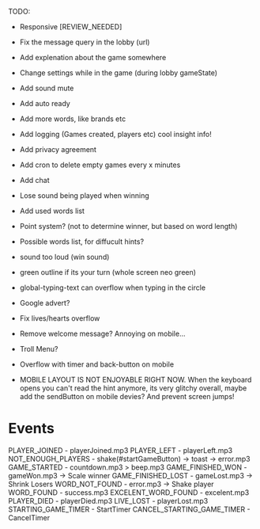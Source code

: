 TODO:

- Responsive [REVIEW_NEEDED]

- Fix the message query in the lobby (url)
- Add explenation about the game somewhere
- Change settings while in the game (during lobby gameState)
- Add sound mute
- Add auto ready
- Add more words, like brands etc
- Add logging (Games created, players etc) cool insight info!
- Add privacy agreement
- Add cron to delete empty games every x minutes
- Add chat
- Lose sound being played when winning
- Add used words list
- Point system? (not to determine winner, but based on word length)
- Possible words list, for diffucult hints?
- sound too loud (win sound)
- green outline if its your turn (whole screen neo green)
- global-typing-text can overflow when typing in the circle
- Google advert?
- Fix lives/hearts overflow
- Remove welcome message? Annoying on mobile...
- Troll Menu?
- Overflow with timer and back-button on mobile

- MOBILE LAYOUT IS NOT ENJOYABLE RIGHT NOW. When the keyboard opens you can't read the hint anymore, its very glitchy overall, maybe add the sendButton on mobile devies?
    And prevent screen jumps!

# Events
PLAYER_JOINED               - playerJoined.mp3
PLAYER_LEFT                 - playerLeft.mp3
NOT_ENOUGH_PLAYERS          - shake(#startGameButton) -> toast -> error.mp3
GAME_STARTED                - countdown.mp3 > beep.mp3
GAME_FINISHED_WON           - gameWon.mp3 -> Scale winner
GAME_FINISHED_LOST          - gameLost.mp3 -> Shrink Losers
WORD_NOT_FOUND              - error.mp3 -> Shake player
WORD_FOUND                  - success.mp3
EXCELENT_WORD_FOUND         - excelent.mp3
PLAYER_DIED                 - playerDied.mp3
LIVE_LOST                   - playerLost.mp3
STARTING_GAME_TIMER         - StartTimer
CANCEL_STARTING_GAME_TIMER  - CancelTimer
